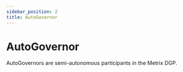 ```yaml
---
sidebar_position: 2
title: AutoGovernor
---
```


# AutoGovernor

AutoGovernors are semi-autonomous participants in the Metrix DGP.
